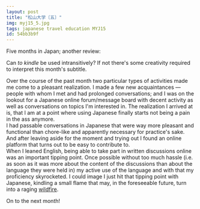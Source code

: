 ```yaml
---
layout: post
title: "松山大学〔五〕"
img: myj15_5.jpg
tags: japanese travel education MYJ15
id: 54bb3b9f
---
```


Five months in Japan; another review:

Can *to kindle* be used intransitively? If not there's some creativity required to interpret this month's subtitle.

Over the course of the past month two particular types of activities made me come to a pleasant realization. I made a few new acquaintances — people with whom I met and had prolonged conversations; and I was on the lookout for a Japanese online forum/​message board with decent activity as well as conversations on topics I'm interested in. The realization I arrived at is, that I am at a point where using Japanese finally starts not being a pain in the ass anymore.  
I had passable conversations in Japanese that were way more pleasant and functional than chore-like and apparently necessary for practice's sake. And after leaving <!-- mixlang:２ちゃんねる:2channel (the Japanese 4chan) --> aside for the moment and trying out <!-- mixlang:知恵袋:Chiebukuro (a Q&A site) --> I found an online platform that turns out to be easy to contribute to.  
When I leaned English, being able to take part in written discussions online was an important tipping point. Once possible without too much hassle (i.e. as soon as it was more about the content of the discussions than about the language they were held in) my active use of the language and with that my proficiency skyrocketed. I could image I just hit that tipping point with Japanese, kindling a small flame that may, in the foreseeable future, turn into a raging [wildfire](static/img/blog/myj15_add12.jpg).

On to the next month!